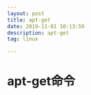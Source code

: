 ```yaml
---
layout: post
title: apt-get
date: 2019-11-01 10:13:59
description: apt-get
tag: linux

---
```



# apt-get命令
